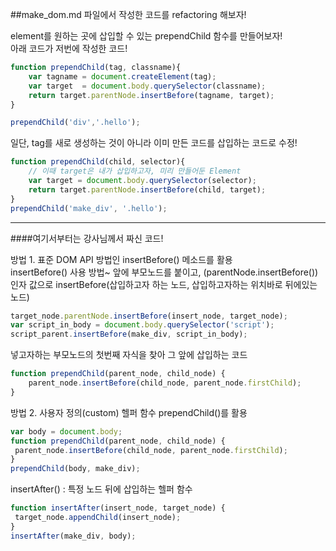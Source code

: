 ##make_dom.md 파일에서 작성한 코드를 refactoring 해보자!

element를 원하는 곳에 삽입할 수 있는 prependChild 함수를 만들어보자!  
아래 코드가 저번에 작성한 코드!  
```js
function prependChild(tag, classname){
    var tagname = document.createElement(tag);
    var target  = document.body.querySelector(classname);
    return target.parentNode.insertBefore(tagname, target); 
}
```

```js
prependChild('div','.hello');
```

일단, tag를 새로 생성하는 것이 아니라 이미 만든 코드를 삽입하는 코드로 수정!
```js
function prependChild(child, selector){
    // 이때 target은 내가 삽입하고자, 미리 만들어둔 Element
    var target = document.body.querySelector(selector);
    return target.parentNode.insertBefore(child, target); 
}
prependChild('make_div', '.hello');
```

------

####여기서부터는 강사님께서 짜신 코드!

방법 1. 표준 DOM API 방법인 insertBefore() 메소드를 활용  
insertBefore() 사용 방법~
앞에 부모노드를 붙이고,  (parentNode.insertBefore())
인자 값으로 insertBefore(삽입하고자 하는 노드, 삽입하고자하는 위치바로 뒤에있는 노드)

```js
target_node.parentNode.insertBefore(insert_node, target_node);
var script_in_body = document.body.querySelector('script');
script_parent.insertBefore(make_div, script_in_body);
```
  
넣고자하는 부모노드의 첫번째 자식을 찾아 그 앞에 삽입하는 코드 
```js
function prependChild(parent_node, child_node) {
    parent_node.insertBefore(child_node, parent_node.firstChild);
}
```

방법 2. 사용자 정의(custom) 헬퍼 함수 prependChild()를 활용
```js 
var body = document.body;
function prependChild(parent_node, child_node) {
 parent_node.insertBefore(child_node, parent_node.firstChild);
}
prependChild(body, make_div);
```

insertAfter() : 특정 노드 뒤에 삽입하는 헬퍼 함수
```js
function insertAfter(insert_node, target_node) {
 target_node.appendChild(insert_node);
}
insertAfter(make_div, body);
```
